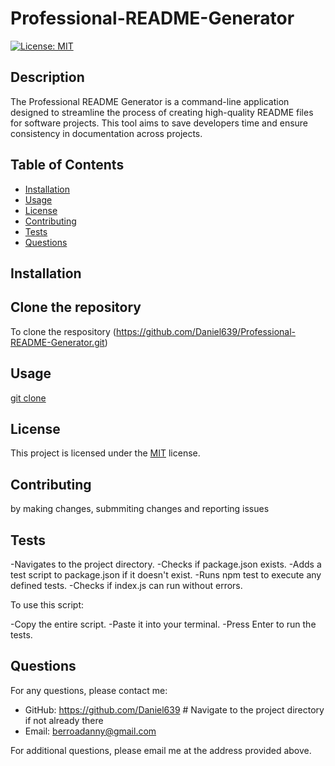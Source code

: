 # Professional-README-Generator

[![License: MIT](https://img.shields.io/badge/License-MIT-yellow.svg)](https://opensource.org/licenses/MIT)

## Description

The Professional README Generator is a command-line application designed to streamline the process of creating high-quality README files for software projects. This tool aims to save developers time and ensure consistency in documentation across projects.

## Table of Contents

- [Installation](#installation)
- [Usage](#usage)
- [License](#license)
- [Contributing](#contributing)
- [Tests](#tests)
- [Questions](#questions)

## Installation

## Clone the repository

To clone the respository (<https://github.com/Daniel639/Professional-README-Generator.git>)

## Usage

[git clone](https://github.com/Daniel639/professional-readme-generator.git)

## License

This project is licensed under the [MIT](https://opensource.org/licenses/MIT) license.

## Contributing

by making changes, submmiting changes and reporting  issues

## Tests

-Navigates to the project directory.
-Checks if package.json exists.
-Adds a test script to package.json if it doesn't exist.
-Runs npm test to execute any defined tests.
-Checks if index.js can run without errors.

To use this script:

-Copy the entire script.
-Paste it into your terminal.
-Press Enter to run the tests.

## Questions

For any questions, please contact me:

- GitHub: [<https://github.com/Daniel639>](https://github.com/Daniel639)    # Navigate to the project directory if not already there
- Email: [berroadanny@gmail.com](mailto:berroadanny@gmail.com)

For additional questions, please email me at the address provided above.

